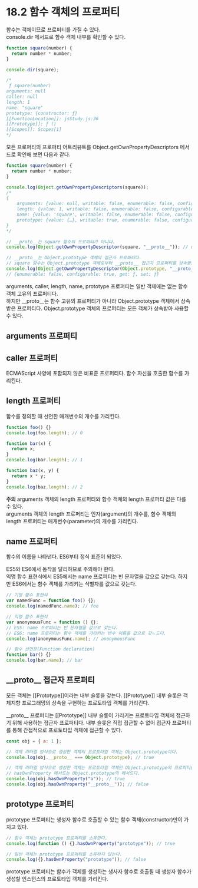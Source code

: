 # 18.2 함수 객체의 프로퍼티

함수는 객체이므로 프로퍼티를 가질 수 있다.  
console.dir 메서드로 함수 객체 내부를 확인할 수 있다.

```js
function square(number) {
  return number * number;
}

console.dir(square);

/* 
 ƒ square(number)
arguments: null
caller: null
length: 1
name: "square"
prototype: {constructor: ƒ}
[[FunctionLocation]]: jsStudy.js:36
[[Prototype]]: ƒ ()
[[Scopes]]: Scopes[1]
*/
```

모든 프로퍼티의 프로퍼티 어트리뷰트를 Object.getOwnPropertyDescriptors 메서드로 확인해 보면 다음과 같다.

```js
function square(number) {
  return number * number;
}

console.log(Object.getOwnPropertyDescriptors(square));
/*
{
    arguments: {value: null, writable: false, enumerable: false, configurable: false}caller: {value: null, writable: false, enumerable: false, configurable: false}
    length: {value: 1, writable: false, enumerable: false, configurable: true}
    name: {value: 'square', writable: false, enumerable: false, configurable: true}
    prototype: {value: {…}, writable: true, enumerable: false, configurable: false}
}
*/

// __proto__는 square 함수의 프로퍼티가 아니다.
console.log(Object.getOwnPropertyDescriptor(square, "__proto__")); // undefined

// __proto__는 Object.prototype 객체의 접근자 프로퍼티다.
// square 함수는 Object.prototype 객체로부터 __proto__ 접근자 프로퍼티를 상속받는다.
console.log(Object.getOwnPropertyDescriptor(Object.prototype, "__proto__"));
// {enumerable: false, configurable: true, get: ƒ, set: ƒ}
```

arguments, caller, length, name, prototype 프로퍼티는 일반 객체에는 없는 함수 객체 고유의 프로퍼티다.  
하지만 \_\_proto\_\_는 함수 고유의 프로퍼티가 아니라 Object.prototype 객체에서 상속받은 프로퍼티다. Object.prototype 객체의 프로퍼티는 모든 객체가 상속받아 사용할 수 있다.

## arguments 프로퍼티

## caller 프로퍼티

ECMAScript 사양에 포함되지 않은 비표준 프로퍼티다. 함수 자신을 호출한 함수를 가리킨다.

## length 프로퍼티

함수를 정의할 때 선언한 매개변수의 개수를 가리킨다.

```js
function foo() {}
console.log(foo.length); // 0

function bar(x) {
  return x;
}
console.log(bar.length); // 1

function baz(x, y) {
  return x * y;
}
console.log(baz.length); // 2
```

**주의** arguments 객체의 length 프로퍼티와 함수 객체의 length 프로퍼티 값은 다를 수 있다.  
arguments 객체의 length 프로퍼티는 인자(argument)의 개수를, 함수 객체의 length 프로퍼티는 매개변수(parameter)의 개수를 가리킨다.

## name 프로퍼티

함수의 이름을 나타낸다. ES6부터 정식 표준이 되었다.

ES5와 ES6에서 동작을 달리하므로 주의해야 한다.  
익명 함수 표현식에서 ES5에서는 name 프로퍼티는 빈 문자열을 값으로 갖는다. 하지만 ES6에서는 함수 객체를 가리키는 식별자를 값으로 갖는다.

```js
// 기명 함수 표현식
var namedFunc = function foo() {};
console.log(namedFunc.name); // foo

// 익명 함수 표현식
var anonymousFunc = function () {};
// ES5: name 프로퍼티는 빈 문자열을 값으로 갖는다.
// ES6: name 프로퍼티는 함수 객체를 가리키는 변수 이름을 값으로 갖ㄴ드다.
console.log(anonymousFunc.name); // anonymousFunc

// 함수 선언문(Function declaration)
function bar() {}
console.log(bar.name); // bar
```

## \_\_proto\_\_ 접근자 프로퍼티

모든 객체는 \[\[Prototype]]이라는 내부 슬롯을 갖는다. \[\[Prototype]] 내부 슬롯은 객체지향 프로그래밍의 상속을 구현하는 프로토타입 객체를 가리킨다.

\_\_proto\_\_ 프로퍼티는 \[\[Prototype]] 내부 슬롯이 가리키는 프로토타입 객체에 접근하기 위해 사용하는 접근자 프로퍼티다. 내부 슬롯은 직접 접근할 수 없어 접근자 프로퍼티를 통해 간접적으로 프로토타입 객체에 접근할 수 있다.

```js
const obj = { a: 1 };

// 객체 리터럴 방식으로 생성한 객체의 프로토타입 객체는 Object.prototype이다.
console.log(obj.__proto__ === Object.prototype); // true

// 객체 리터럴 방식으로 생성한 객체는 프로토타입 객체인 Object.prototype의 프로퍼티를 상속받는다.
// hasOwnProperty 메서드는 Object.prototype의 메서드다.
console.log(obj.hasOwnProperty("a")); // true
console.log(obj.hasOwnProperty("__proto__")); // false
```

## prototype 프로퍼티

prototype 프로퍼티는 생성자 함수로 호출할 수 있는 함수 객체(constructor)만이 가지고 있다.

```js
// 함수 객체는 prototype 프로퍼티를 소유한다.
console.log(function () {}.hasOwnProperty("prototype")); // true

// 일반 객체는 prototype 프로퍼티를 소유하지 않는다.
console.log({}.hasOwnProperty("prototype")); // false
```

prototype 프로퍼티는 함수가 객체를 생성하는 생사자 함수로 호출될 때 생성자 함수가 생성할 인스턴스의 프로토타입 객체를 가리킨다.
